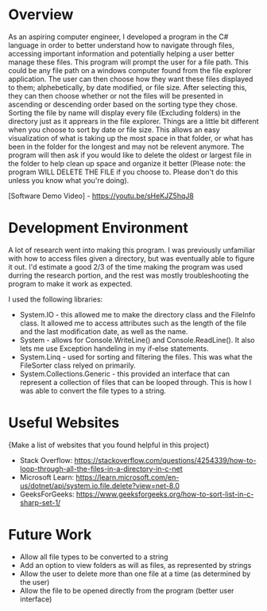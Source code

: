 # Overview

As an aspiring computer engineer, I developed a program in the C# language in order to better understand how to navigate through files, accessing important information and potentially helping a user better manage these files. This program will prompt the user for a file path. This could be any file path on a windows computer found from the file explorer application. The user can then choose how they want these files displayed to them; alphebetically, by date modified, or file size. After selecting this, they can then choose whether or not the files will be presented in ascending or descending order based on the sorting type they chose. Sorting the file by name will display every file (Excluding folders) in the directory just as it apprears in the file explorer. Things are a little bit different when you choose to sort by date or file size. This allows an easy visualization of what is taking up the most space in that folder, or what has been in the folder for the longest and may not be relevent anymore. The program will then ask if you would like to delete the oldest or largest file in the folder to help clean up space and organize it better (Please note: the program WILL DELETE THE FILE if you choose to. Please don't do this unless you know what you're doing).

[Software Demo Video] -  https://youtu.be/sHeKJZ5hqJ8

# Development Environment

A lot of research went into making this program. I was previously unfamiliar with how to access files given a directory, but was eventually able to figure it out. I'd estimate a good 2/3 of the time making the program was used durring the research portion, and the rest was mostly troubleshooting the program to make it work as expected.

I used the following libraries:
 - System.IO - this allowed me to make the directory class and the FileInfo class. It allowed me to access attributes such as the length of the file and the last modification date, as well as the name.
 - System - allows for Console.WriteLine() and Console.ReadLine(). It also lets me use Exception handeling in my if-else statements.
 - System.Linq - used for sorting and filtering the files. This was what the FileSorter class relyed on primarily.
 - System.Collections.Generic - this provided an interface that can represent a collection of files that can be looped through. This is how I was able to convert the file types to a string.

# Useful Websites

{Make a list of websites that you found helpful in this project}

- Stack Overflow: https://stackoverflow.com/questions/4254339/how-to-loop-through-all-the-files-in-a-directory-in-c-net
- Microsoft Learn: https://learn.microsoft.com/en-us/dotnet/api/system.io.file.delete?view=net-8.0
- GeeksForGeeks: https://www.geeksforgeeks.org/how-to-sort-list-in-c-sharp-set-1/


# Future Work

- Allow all file types to be converted to a string
- Add an option to view folders as will as files, as represented by strings
- Allow the user to delete more than one file at a time (as determined by the user)
- Allow the file to be opened directly from the program (better user interface)